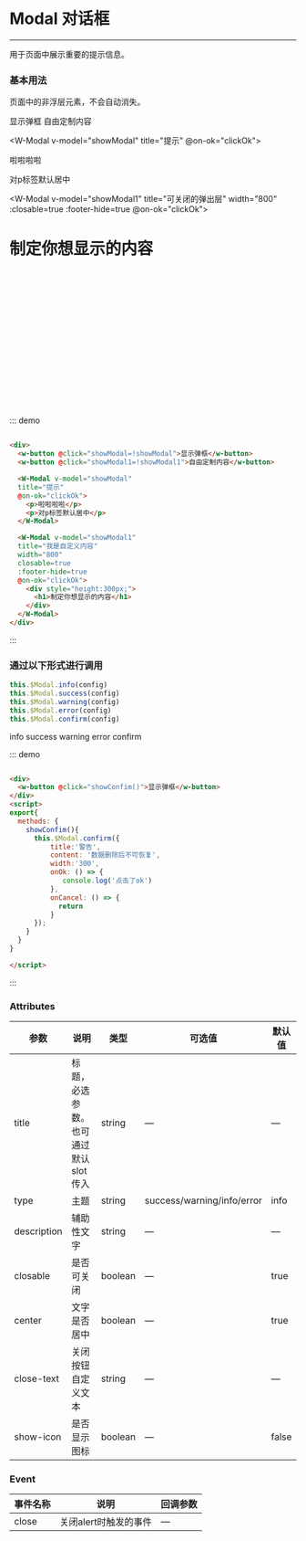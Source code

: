 <style>
.demo-modal{
  margin-top: 10px;
}

</style>
<script>
 export default {
    data(){
      return{
        showModal:false,
        showModal1:false
      }
    },
    methods: {
      hello() {
        alert('Hello World!');
      },
      clickOk(){
        alert('clicked Ok')
      },

      showConfim(type){
        const title = 'Title';
        const content = '<p>Content of dialog</p><p>Content of dialog</p>';
        switch (type) {
            case 'info':
                this.$Modal.info({
                    title: title,
                    content: content
                });
                break;
            case 'success':
                this.$Modal.success({
                    title: title,
                    content: content
                });
                break;
            case 'warning':
                this.$Modal.warning({
                    title: title,
                    content: content
                });
                break;
            case 'error':
                this.$Modal.error({
                    title: title,
                    content: content
                });
                break;
            case 'confirm':
            this.$Modal.confirm({
                title:'警告',
                content: '数据删除后不可恢复',
                okText:'保存',
                onOk: () => {
                   this.$Message({content:'你点了保存'})
                },
                onCancel: () => {
                   this.$Message({type:'error',content:'你点了取消'})
                }
            });
        }
      }
    }
  }
</script>
# Modal 对话框
----
用于页面中展示重要的提示信息。

### 基本用法
页面中的非浮层元素，不会自动消失。
<div class="dome-modal demo-block">
  <w-button @click="showModal=!showModal">显示弹框</w-button>
  <w-button @click="showModal1=!showModal1">自由定制内容</w-button>

  <W-Modal v-model="showModal"
  title="提示"
  @on-ok="clickOk">
    <p>啦啦啦啦</p>
    <p>对p标签默认居中</p>
  </W-Modal>

  <W-Modal v-model="showModal1"
  title="可关闭的弹出层"
  width="800"
  :closable=true
  :footer-hide=true
  @on-ok="clickOk">
    <div style="height:300px;">
      <h1>制定你想显示的内容</h1>
    </div>
  </W-Modal>
</div>

::: demo
```html

<div>
  <w-button @click="showModal=!showModal">显示弹框</w-button>
  <w-button @click="showModal1=!showModal1">自由定制内容</w-button>

  <W-Modal v-model="showModal"
  title="提示"
  @on-ok="clickOk">
    <p>啦啦啦啦</p>
    <p>对p标签默认居中</p>
  </W-Modal>

  <W-Modal v-model="showModal1"
  title="我是自定义内容"
  width="800"
  closable=true
  :footer-hide=true
  @on-ok="clickOk">
    <div style="height:300px;">
      <h1>制定你想显示的内容</h1>
    </div>
  </W-Modal>
</div>
```
:::

### 通过以下形式进行调用
  ``` js
  this.$Modal.info(config)
  this.$Modal.success(config)
  this.$Modal.warning(config)
  this.$Modal.error(config)
  this.$Modal.confirm(config)
  ```
<div class="dome-modal demo-block">
  <w-button type="primary" @click="showConfim('info')">info</w-button>
  <w-button type="success" @click="showConfim('success')">success</w-button>
  <w-button type="warning" @click="showConfim('warning')">warning</w-button>
  <w-button type="danger" @click="showConfim('error')">error</w-button>
  <w-button type="info" @click="showConfim('confirm')">confirm</w-button>
</div>

::: demo
```html

<div>
  <w-button @click="showConfim()">显示弹框</w-button>
</div>
<script>
export{
  methods: {
    showConfim(){
      this.$Modal.confirm({
          title:'警告',
          content: '数据删除后不可恢复',
          width:'300',
          onOk: () => {
             console.log('点击了ok')
          },
          onCancel: () => {
            return
          }
      });
    }
  }
}

</script>

```
:::


### Attributes
| 参数      | 说明                                 | 类型      | 可选值       | 默认值   |
|---------- |------------------------------------ |---------- |------------- |-------- |
|title      |	标题，必选参数。也可通过默认 slot 传入 |	string   |	—           |	—       |
|type	      | 主题                                |	string    |	success/warning/info/error|	info |
|description |	辅助性文字                         |	string    |	—             |	—      |
|closable   |	是否可关闭                           |	boolean   |	—	            | true   |
|center     |	文字是否居中                         |	boolean  |	—            |	true  |
|close-text	| 关闭按钮自定义文本                    |	string   |	—            |	—     |
|show-icon  |	是否显示图标                         |	boolean  	| —             |	false  |

### Event
| 事件名称      | 说明       | 回调参数   |
|------------- |----------- |---------  |
|close         |关闭alert时触发的事件| —  |
